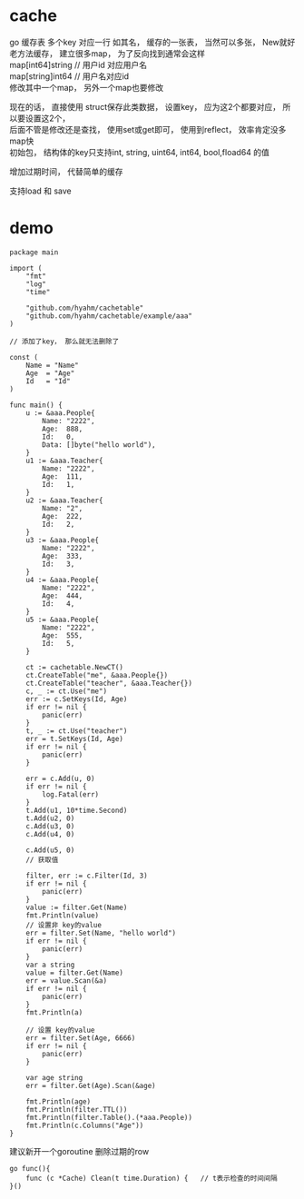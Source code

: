 # cache 
go 缓存表   多个key 对应一行
如其名， 缓存的一张表， 当然可以多张， New就好    
老方法缓存， 建立很多map， 为了反向找到通常会这样  
map[int64]string    // 用户id 对应用户名  
map[string]int64    // 用户名对应id  
修改其中一个map， 另外一个map也要修改  

现在的话， 直接使用 struct保存此类数据， 设置key， 应为这2个都要对应， 所以要设置这2个，  
后面不管是修改还是查找， 使用set或get即可， 使用到reflect， 效率肯定没多map快  
初始包， 结构体的key只支持int, string, uint64, int64, bool,fload64 的值  


增加过期时间， 代替简单的缓存

支持load 和 save
# demo 

```
package main

import (
	"fmt"
	"log"
	"time"

	"github.com/hyahm/cachetable"
	"github.com/hyahm/cachetable/example/aaa"
)

// 添加了key， 那么就无法删除了

const (
	Name = "Name"
	Age  = "Age"
	Id   = "Id"
)

func main() {
	u := &aaa.People{
		Name: "2222",
		Age:  888,
		Id:   0,
		Data: []byte("hello world"),
	}
	u1 := &aaa.Teacher{
		Name: "2222",
		Age:  111,
		Id:   1,
	}
	u2 := &aaa.Teacher{
		Name: "2",
		Age:  222,
		Id:   2,
	}
	u3 := &aaa.People{
		Name: "2222",
		Age:  333,
		Id:   3,
	}
	u4 := &aaa.People{
		Name: "2222",
		Age:  444,
		Id:   4,
	}
	u5 := &aaa.People{
		Name: "2222",
		Age:  555,
		Id:   5,
	}

	ct := cachetable.NewCT()
	ct.CreateTable("me", &aaa.People{})
	ct.CreateTable("teacher", &aaa.Teacher{})
	c, _ := ct.Use("me")
	err := c.SetKeys(Id, Age)
	if err != nil {
		panic(err)
	}
	t, _ := ct.Use("teacher")
	err = t.SetKeys(Id, Age)
	if err != nil {
		panic(err)
	}

	err = c.Add(u, 0)
	if err != nil {
		log.Fatal(err)
	}
	t.Add(u1, 10*time.Second)
	t.Add(u2, 0)
	c.Add(u3, 0)
	c.Add(u4, 0)

	c.Add(u5, 0)
	// 获取值

	filter, err := c.Filter(Id, 3)
	if err != nil {
		panic(err)
	}
	value := filter.Get(Name)
	fmt.Println(value)
	// 设置非 key的value
	err = filter.Set(Name, "hello world")
	if err != nil {
		panic(err)
	}
	var a string
	value = filter.Get(Name)
	err = value.Scan(&a)
	if err != nil {
		panic(err)
	}
	fmt.Println(a)

	// 设置 key的value
	err = filter.Set(Age, 6666)
	if err != nil {
		panic(err)
	}

	var age string
	err = filter.Get(Age).Scan(&age)

	fmt.Println(age)
	fmt.Println(filter.TTL())
	fmt.Println(filter.Table().(*aaa.People))
	fmt.Println(c.Columns("Age"))
}

```

建议新开一个goroutine 删除过期的row
```
go func(){
	func (c *Cache) Clean(t time.Duration) {   // t表示检查的时间间隔
}()
```
